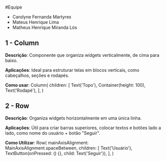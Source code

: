 #Equipe
- Carolyne Fernanda Martyres
- Mateus Henrique Lima
- Matheus Henrique Miranda Lós

## 1 - Column

**Descrição**:
Componente que organiza widgets verticalmente, de cima para baixo.

**Aplicações**:
Ideal para estruturar telas em blocos verticais, como cabeçalhos, seções e rodapés.

**Como usar**:
Column(
  children: [
    Text('Topo'),
    Container(height: 100),
    Text('Rodapé'),
  ],
)

## 2 - Row

**Descrição**:
Organiza widgets horizontalmente em uma única linha.

**Aplicações**:
Útil para criar barras superiores, colocar textos e botões lado a lado, como nome do usuário + botão "Seguir".

**Como Utilizar**:
Row(
  mainAxisAlignment: MainAxisAlignment.spaceBetween,
  children: [
    Text('Usuário'),
    TextButton(onPressed: () {}, child: Text('Seguir')),
  ],
)
